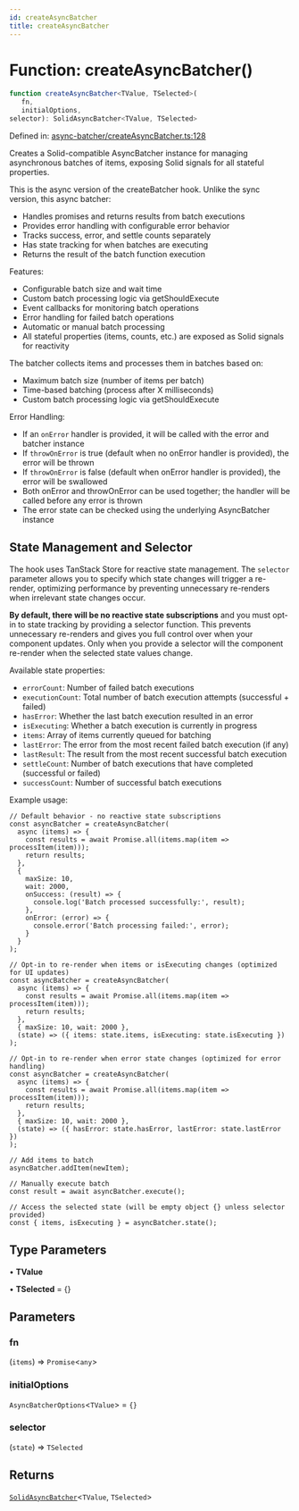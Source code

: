 ```yaml
---
id: createAsyncBatcher
title: createAsyncBatcher
---
```


<!-- DO NOT EDIT: this page is autogenerated from the type comments -->

# Function: createAsyncBatcher()

```ts
function createAsyncBatcher<TValue, TSelected>(
   fn, 
   initialOptions, 
selector): SolidAsyncBatcher<TValue, TSelected>
```

Defined in: [async-batcher/createAsyncBatcher.ts:128](https://github.com/TanStack/persister/blob/main/packages/solid-persister/src/async-batcher/createAsyncBatcher.ts#L128)

Creates a Solid-compatible AsyncBatcher instance for managing asynchronous batches of items, exposing Solid signals for all stateful properties.

This is the async version of the createBatcher hook. Unlike the sync version, this async batcher:
- Handles promises and returns results from batch executions
- Provides error handling with configurable error behavior
- Tracks success, error, and settle counts separately
- Has state tracking for when batches are executing
- Returns the result of the batch function execution

Features:
- Configurable batch size and wait time
- Custom batch processing logic via getShouldExecute
- Event callbacks for monitoring batch operations
- Error handling for failed batch operations
- Automatic or manual batch processing
- All stateful properties (items, counts, etc.) are exposed as Solid signals for reactivity

The batcher collects items and processes them in batches based on:
- Maximum batch size (number of items per batch)
- Time-based batching (process after X milliseconds)
- Custom batch processing logic via getShouldExecute

Error Handling:
- If an `onError` handler is provided, it will be called with the error and batcher instance
- If `throwOnError` is true (default when no onError handler is provided), the error will be thrown
- If `throwOnError` is false (default when onError handler is provided), the error will be swallowed
- Both onError and throwOnError can be used together; the handler will be called before any error is thrown
- The error state can be checked using the underlying AsyncBatcher instance

## State Management and Selector

The hook uses TanStack Store for reactive state management. The `selector` parameter allows you
to specify which state changes will trigger a re-render, optimizing performance by preventing
unnecessary re-renders when irrelevant state changes occur.

**By default, there will be no reactive state subscriptions** and you must opt-in to state
tracking by providing a selector function. This prevents unnecessary re-renders and gives you
full control over when your component updates. Only when you provide a selector will the
component re-render when the selected state values change.

Available state properties:
- `errorCount`: Number of failed batch executions
- `executionCount`: Total number of batch execution attempts (successful + failed)
- `hasError`: Whether the last batch execution resulted in an error
- `isExecuting`: Whether a batch execution is currently in progress
- `items`: Array of items currently queued for batching
- `lastError`: The error from the most recent failed batch execution (if any)
- `lastResult`: The result from the most recent successful batch execution
- `settleCount`: Number of batch executions that have completed (successful or failed)
- `successCount`: Number of successful batch executions

Example usage:
```tsx
// Default behavior - no reactive state subscriptions
const asyncBatcher = createAsyncBatcher(
  async (items) => {
    const results = await Promise.all(items.map(item => processItem(item)));
    return results;
  },
  {
    maxSize: 10,
    wait: 2000,
    onSuccess: (result) => {
      console.log('Batch processed successfully:', result);
    },
    onError: (error) => {
      console.error('Batch processing failed:', error);
    }
  }
);

// Opt-in to re-render when items or isExecuting changes (optimized for UI updates)
const asyncBatcher = createAsyncBatcher(
  async (items) => {
    const results = await Promise.all(items.map(item => processItem(item)));
    return results;
  },
  { maxSize: 10, wait: 2000 },
  (state) => ({ items: state.items, isExecuting: state.isExecuting })
);

// Opt-in to re-render when error state changes (optimized for error handling)
const asyncBatcher = createAsyncBatcher(
  async (items) => {
    const results = await Promise.all(items.map(item => processItem(item)));
    return results;
  },
  { maxSize: 10, wait: 2000 },
  (state) => ({ hasError: state.hasError, lastError: state.lastError })
);

// Add items to batch
asyncBatcher.addItem(newItem);

// Manually execute batch
const result = await asyncBatcher.execute();

// Access the selected state (will be empty object {} unless selector provided)
const { items, isExecuting } = asyncBatcher.state();
```

## Type Parameters

• **TValue**

• **TSelected** = \{\}

## Parameters

### fn

(`items`) => `Promise`\<`any`\>

### initialOptions

`AsyncBatcherOptions`\<`TValue`\> = `{}`

### selector

(`state`) => `TSelected`

## Returns

[`SolidAsyncBatcher`](../../../../interfaces/solidasyncbatcher.md)\<`TValue`, `TSelected`\>
